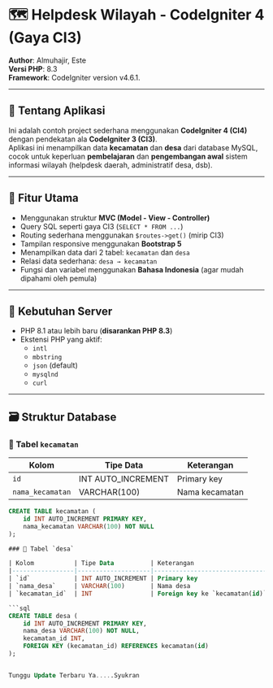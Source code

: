 # 🗺️ Helpdesk Wilayah - CodeIgniter 4 (Gaya CI3)

**Author**: Almuhajir, Este  
**Versi PHP**: 8.3  
**Framework**: CodeIgniter version  v4.6.1.

---

## 📌 Tentang Aplikasi

Ini adalah contoh project sederhana menggunakan **CodeIgniter 4 (CI4)** dengan pendekatan  ala **CodeIgniter 3 (CI3)**.  
Aplikasi ini menampilkan data **kecamatan** dan **desa** dari database MySQL, cocok untuk keperluan **pembelajaran** dan **pengembangan awal** sistem informasi wilayah (helpdesk daerah, administratif desa, dsb).

---

## 🧱 Fitur Utama

- Menggunakan struktur **MVC (Model - View - Controller)**
- Query SQL seperti gaya CI3 (`SELECT * FROM ...`)
- Routing sederhana menggunakan `$routes->get()` (mirip CI3)
- Tampilan responsive menggunakan **Bootstrap 5**
- Menampilkan data dari 2 tabel: `kecamatan` dan `desa`
- Relasi data sederhana: `desa → kecamatan`
- Fungsi dan variabel menggunakan **Bahasa Indonesia** (agar mudah dipahami oleh pemula)

---

## 💾 Kebutuhan Server

- PHP 8.1 atau lebih baru (**disarankan PHP 8.3**)
- Ekstensi PHP yang aktif:
  - `intl`
  - `mbstring`
  - `json` (default)
  - `mysqlnd`
  - `curl`

---

## 🗃️ Struktur Database

### 🔸 Tabel `kecamatan`

| Kolom            | Tipe Data          | Keterangan          |
|------------------|--------------------|---------------------|
| `id`             | INT AUTO_INCREMENT | Primary key         |
| `nama_kecamatan` | VARCHAR(100)       | Nama kecamatan      |

```sql
CREATE TABLE kecamatan (
    id INT AUTO_INCREMENT PRIMARY KEY,
    nama_kecamatan VARCHAR(100) NOT NULL
);

### 🔸 Tabel `desa`

| Kolom           | Tipe Data          | Keterangan                                |
|-----------------|--------------------|-------------------------------------------|
| `id`            | INT AUTO_INCREMENT | Primary key                               |
| `nama_desa`     | VARCHAR(100)       | Nama desa                                 |
| `kecamatan_id`  | INT                | Foreign key ke `kecamatan(id)`            |

```sql
CREATE TABLE desa (
    id INT AUTO_INCREMENT PRIMARY KEY,
    nama_desa VARCHAR(100) NOT NULL,
    kecamatan_id INT,
    FOREIGN KEY (kecamatan_id) REFERENCES kecamatan(id)
);


Tunggu Update Terbaru Ya.....Syukran 

